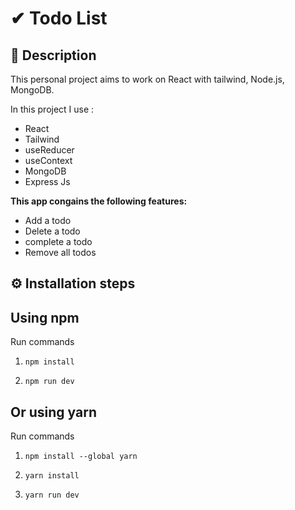 # ✔︎ Todo List

## 📝 Description

This personal project aims to work on React with tailwind, Node.js, MongoDB.

In this project I use :

- React
- Tailwind
- useReducer
- useContext
- MongoDB
- Express Js

**This app congains the following features:**

- Add a todo
- Delete a todo
- complete a todo
- Remove all todos

## ⚙️ Installation steps

## Using npm

Run commands

1. `npm install`

2. `npm run dev`

## Or using yarn

Run commands

1. `npm install --global yarn`

2. `yarn install`

3. `yarn run dev`
